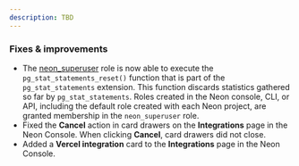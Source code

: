 ```yaml
---
description: TBD
---
```


### Fixes & improvements

- The [neon_superuser](/docs/manage/roles#the-neonsuperuser-role) role is now able to execute the `pg_stat_statements_reset()` function that is part of the `pg_stat_statements` extension. This function discards statistics gathered so far by `pg_stat_statements`. Roles created in the Neon console, CLI, or API, including the default role created with each Neon project, are granted membership in the `neon_superuser` role.
- Fixed the **Cancel** action in card drawers on the **Integrations** page in the Neon Console. When clicking **Cancel**, card drawers did not close.
- Added a **Vercel integration** card to the **Integrations** page in the Neon Console.

